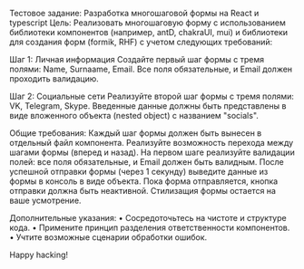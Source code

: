 Тестовое задание: Разработка многошаговой формы на React и typescript
Цель: Реализовать многошаговую форму с использованием библиотеки компонентов (например, antD, chakraUI, mui) и библиотеки для создания форм (formik, RHF) с учетом следующих требований:

Шаг 1: Личная информация
  Создайте первый шаг формы с тремя полями: Name, Surnaame, Email.
  Все поля обязательные, и Email должен проходить валидацию.
  
Шаг 2: Социальные сети
  Реализуйте второй шаг формы с тремя полями: VK, Telegram, Skype.
  Введенные данные должны быть представлены в виде вложенного объекта (nested object) с названием "socials".

Общие требования:
  Каждый шаг формы должен быть вынесен в отдельный файл компонента.
  Реализуйте возможность перехода между шагами формы (вперед и назад).
  На первом шаге реализуйте валидации полей: все поля обязательные, и Email должен быть валидным.
  После успешной отправки формы (через 1 секунду) выведите данные из формы в консоль в виде объекта.
  Пока форма отправляется, кнопка отправки должна быть неактивной.
  Стилизащия формы остается на ваше усмотрение.
  
Дополнительные указания:
 • Сосредоточьтесь на чистоте и структуре кода.
 • Примените принцип разделения ответственности компонентов.
 • Учтите возможные сценарии обработки ошибок.

Happy hacking!

